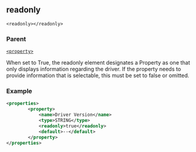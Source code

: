 ## readonly

`<readonly></readonly>`


### Parent

[`<property>`][1]


When set to True, the readonly element designates a Property as one that only displays information regarding the driver. If the property needs to provide information that is selectable, this must be set to false or omitted. 

### Example

```xml
<properties>
		<property>
			<name>Driver Version</name>
			<type>STRING</type>
			<readonly>true</readonly>
			<default>--</default>
		</property>
</properties>
```




[1]:	https://snap-one.github.io/docs-driverworks-xml/#properties-xml-property